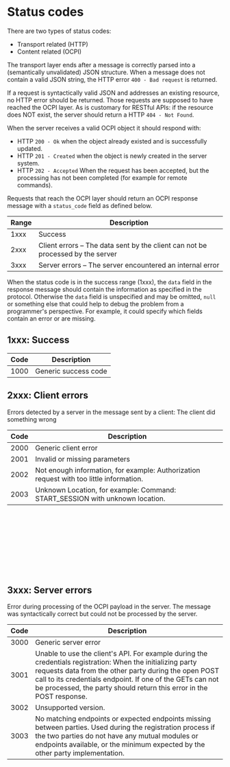 # Status codes

There are two types of status codes:
- Transport related (HTTP)
- Content related (OCPI)

The transport layer ends after a message is correctly parsed into a (semantically unvalidated) JSON structure. 
When a message does not contain a valid JSON string, the HTTP error `400 - Bad request` is returned.

If a request is syntactically valid JSON and addresses an existing resource, no HTTP error should be returned. 
Those requests are supposed to have reached the OCPI layer. As is customary for RESTful APIs: 
if the resource does NOT exist, the server should return a HTTP `404 - Not Found`.

When the server receives a valid OCPI object it should respond with:

- HTTP `200 - Ok` when the object already existed and is successfully updated.
- HTTP `201 - Created` when the object is newly created in the server system.
- HTTP `202 - Accepted` When the request has been accepted, but the processing has not been completed (for example for remote commands).

Requests that reach the OCPI layer should return an OCPI response message with a `status_code` field as defined below.

<div><!-- ---------------------------------------------------------------------------- --></div>

| Range | Description                                                                    |
|-------|--------------------------------------------------------------------------------|
| 1xxx  | Success                                                                        |
| 2xxx  | Client errors – The data sent by the client can not be processed by the server |
| 3xxx  | Server errors – The server encountered an internal error                       |
<div><!-- ---------------------------------------------------------------------------- --></div>

When the status code is in the success range (1xxx), the `data` field in the response message should contain the information as specified in the protocol. Otherwise the `data` field is unspecified and may be omitted, `null` or something else that could help to debug the problem from a programmer's perspective. For example, it could specify which fields contain an error or are missing.


## 1xxx: Success

<div><!-- ---------------------------------------------------------------------------- --></div>

| Code | Description                                                                     |
|------|---------------------------------------------------------------------------------|
| 1000 | Generic success code                    |
<div><!-- ---------------------------------------------------------------------------- --></div>


## 2xxx: Client errors

Errors detected by a server in the message sent by a client: The client did something wrong

<div><!-- ---------------------------------------------------------------------------- --></div>

| Code | Description                                                                     |
|------|---------------------------------------------------------------------------------|
| 2000 | Generic client error                    |
| 2001 | Invalid or missing parameters           |
| 2002 | Not enough information, for example: Authorization request with too little information. |
| 2003 | Unknown Location, for example: Command: START_SESSION with unknown location. |
<div><!-- ---------------------------------------------------------------------------- --></div>

<!--
  Add some whitelines for PDF generation fix, TODO check in new PDf versions 
-->

&nbsp;

&nbsp;

&nbsp;

&nbsp;

&nbsp;

<!--
  Add some whitelines for PDF generation fix, TODO check in new PDf versions 
-->


## 3xxx: Server errors

Error during processing of the OCPI payload in the server. The message was syntactically correct but could not be processed by the server.

<div><!-- ---------------------------------------------------------------------------- --></div>

| Code | Description                                                                     |
|------|---------------------------------------------------------------------------------|
| 3000 | Generic server error                                                       |
| 3001 | Unable to use the client's API. For example during the credentials registration: When the initializing party requests data from the other party during the open POST call to its credentials endpoint. If one of the GETs can not be processed, the party should return this error in the POST response. |
| 3002 | Unsupported version.                                                       |
| 3003 | No matching endpoints or expected endpoints missing between parties. Used during the registration process if the two parties do not have any mutual modules or endpoints available, or the minimum expected by the other party implementation. |
<div><!-- ---------------------------------------------------------------------------- --></div>
